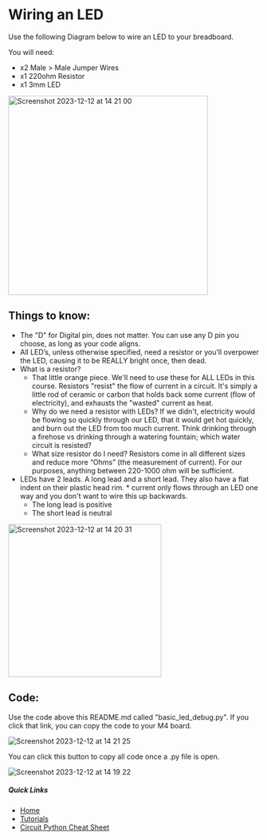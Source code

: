 # Wiring an LED

Use the following Diagram below to wire an LED to your breadboard. 

You will need: 
* x2 Male > Male Jumper Wires
* x1 220ohm Resistor
* x1 3mm LED
  
<img width="400" alt="Screenshot 2023-12-12 at 14 21 00" src="https://github.com/MrPrattASH/Robotics-II-Circuit-Python/assets/101632496/00036102-5310-45fb-95d9-a564b58325b1">

## Things to know:

* The "D" for Digital pin, does not matter. You can use any D pin you choose, as long as your code aligns. 
* All LED’s, unless otherwise specified, need a resistor or you’ll overpower the LED, causing it to be REALLY bright once, then dead. 
* What is a resistor? 
    * That little orange piece. We'll need to use these for ALL LEDs in this course. Resistors "resist" the flow of current in a circuit. It's simply a little rod of ceramic or carbon that holds back some current (flow of electricity), and exhausts the "wasted" current as heat. 
    * Why do we need a resistor with LEDs? If we didn't, electricity would be flowing so quickly through our LED, that it would get hot quickly, and burn out the LED from too much current. Think drinking through a firehose vs drinking through a watering fountain; which water circuit is resisted?
    * What size resistor do I need? Resistors come in all different sizes and reduce more “Ohms” (the measurement of current). For our purposes, anything between 220-1000 ohm will be sufficient. 
* LEDs have 2 leads. A long lead and a short lead. They also have a flat indent on their plastic head rim. * current only flows through an LED one way and you don't want to wire this up backwards.
    * The long lead is positive
    * The short lead is neutral

<img width="307" alt="Screenshot 2023-12-12 at 14 20 31" src="https://github.com/MrPrattASH/Robotics-II-Circuit-Python/assets/101632496/fa479601-906b-4586-9a72-bdf9ecbf2272">


## Code:
Use the code above this README.md called "basic_led_debug.py". If you click that link, you can copy the code to your M4 board. 

![Screenshot 2023-12-12 at 14 21 25](https://github.com/MrPrattASH/Robotics-II-Circuit-Python/assets/101632496/2f71c790-ae46-434a-9891-fca0e7a25883)



You can click this button to copy all code once a .py file is open. 

![Screenshot 2023-12-12 at 14 19 22](https://github.com/MrPrattASH/Robotics-II-Circuit-Python/assets/101632496/a96d7b88-331a-4780-9de5-3fb510c90558)



##### Quick Links
* [Home](README.md)
* [Tutorials](learning_modules/tutorials_list.md)
* [Circuit Python Cheat Sheet](learning_modules/circuit_python_cheatsheet.md)